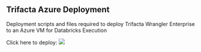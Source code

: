 ## Trifacta Azure Deployment

Deployment scripts and files required to deploy Trifacta Wrangler Enterprise to an Azure VM for Databricks Execution

Click here to deploy:
<a href="https://portal.azure.com/#create/Microsoft.Template/uri/https%3A%2F%2Fraw.githubusercontent.com%2Fmpachineelam%2Fazure-deploy-databricks%2FmainTemplate.json" target="_blank"><img src="http://azuredeploy.net/deploybutton.png"/></a>
